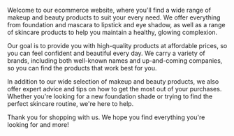 Welcome to our ecommerce website, where you'll find a wide range of makeup and beauty products to suit your every need. We offer everything from foundation and mascara to lipstick and eye shadow, as well as a range of skincare products to help you maintain a healthy, glowing complexion.

Our goal is to provide you with high-quality products at affordable prices, so you can feel confident and beautiful every day. We carry a variety of brands, including both well-known names and up-and-coming companies, so you can find the products that work best for you.

In addition to our wide selection of makeup and beauty products, we also offer expert advice and tips on how to get the most out of your purchases. Whether you're looking for a new foundation shade or trying to find the perfect skincare routine, we're here to help.

Thank you for shopping with us. We hope you find everything you're looking for and more!